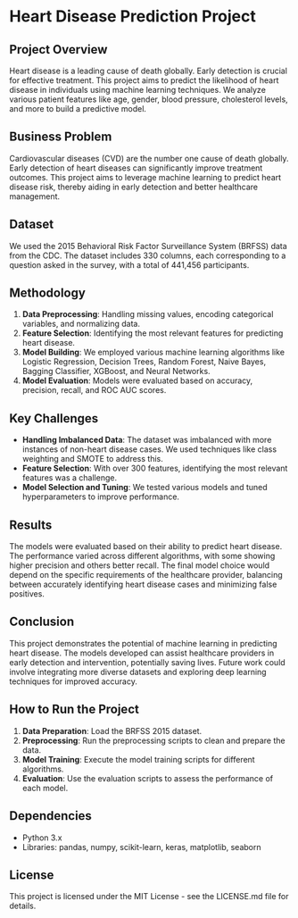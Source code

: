 <h1>Heart Disease Prediction Project</h1>

<h2>Project Overview</h2>
<p>Heart disease is a leading cause of death globally. Early detection is crucial for effective treatment. This project aims to predict the likelihood of heart disease in individuals using machine learning techniques. We analyze various patient features like age, gender, blood pressure, cholesterol levels, and more to build a predictive model.</p>

<h2>Business Problem</h2>
<p>Cardiovascular diseases (CVD) are the number one cause of death globally. Early detection of heart diseases can significantly improve treatment outcomes. This project aims to leverage machine learning to predict heart disease risk, thereby aiding in early detection and better healthcare management.</p>

<h2>Dataset</h2>
<p>We used the 2015 Behavioral Risk Factor Surveillance System (BRFSS) data from the CDC. The dataset includes 330 columns, each corresponding to a question asked in the survey, with a total of 441,456 participants.</p>

<h2>Methodology</h2>
<ol>
    <li><strong>Data Preprocessing</strong>: Handling missing values, encoding categorical variables, and normalizing data.</li>
    <li><strong>Feature Selection</strong>: Identifying the most relevant features for predicting heart disease.</li>
    <li><strong>Model Building</strong>: We employed various machine learning algorithms like Logistic Regression, Decision Trees, Random Forest, Naive Bayes, Bagging Classifier, XGBoost, and Neural Networks.</li>
    <li><strong>Model Evaluation</strong>: Models were evaluated based on accuracy, precision, recall, and ROC AUC scores.</li>
</ol>

<h2>Key Challenges</h2>
<ul>
    <li><strong>Handling Imbalanced Data</strong>: The dataset was imbalanced with more instances of non-heart disease cases. We used techniques like class weighting and SMOTE to address this.</li>
    <li><strong>Feature Selection</strong>: With over 300 features, identifying the most relevant features was a challenge.</li>
    <li><strong>Model Selection and Tuning</strong>: We tested various models and tuned hyperparameters to improve performance.</li>
</ul>

<h2>Results</h2>
<p>The models were evaluated based on their ability to predict heart disease. The performance varied across different algorithms, with some showing higher precision and others better recall. The final model choice would depend on the specific requirements of the healthcare provider, balancing between accurately identifying heart disease cases and minimizing false positives.</p>

<h2>Conclusion</h2>
<p>This project demonstrates the potential of machine learning in predicting heart disease. The models developed can assist healthcare providers in early detection and intervention, potentially saving lives. Future work could involve integrating more diverse datasets and exploring deep learning techniques for improved accuracy.</p>

<h2>How to Run the Project</h2>
<ol>
    <li><strong>Data Preparation</strong>: Load the BRFSS 2015 dataset.</li>
    <li><strong>Preprocessing</strong>: Run the preprocessing scripts to clean and prepare the data.</li>
    <li><strong>Model Training</strong>: Execute the model training scripts for different algorithms.</li>
    <li><strong>Evaluation</strong>: Use the evaluation scripts to assess the performance of each model.</li>
</ol>

<h2>Dependencies</h2>
<ul>
    <li>Python 3.x</li>
    <li>Libraries: pandas, numpy, scikit-learn, keras, matplotlib, seaborn</li>
</ul>

<h2>License</h2>
<p>This project is licensed under the MIT License - see the LICENSE.md file for details.</p>

